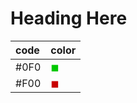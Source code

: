 # Heading Here

| code  | color                                           |
| :---- |:------------------------------------------------|
| #0F0  | <span style="color:rgb(0,200,0)">&#9724;</span> |
| #F00  | <span style="color:rgb(200,0,0)">&#9724;</span> |